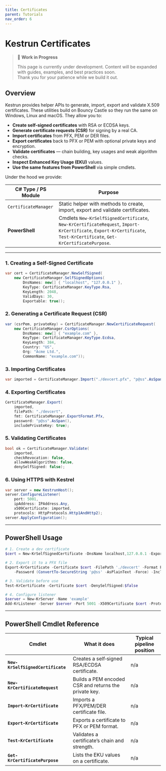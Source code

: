 ```yaml
---
title: Certificates
parent: Tutorials
nav_order: 6
---
```


# Kestrun Certificates

> 🚧 **Work in Progress**
>
> This page is currently under development. Content will be expanded with guides, examples, and best practices soon.  
> Thank you for your patience while we build it out.

## Overview

Kestrun provides helper APIs to generate, import, export and validate X.509 certificates.
These utilities build on Bouncy Castle so they run the same on Windows, Linux and macOS. They allow you to:

* **Create self‑signed certificates** with RSA or ECDSA keys.
* **Generate certificate requests (CSR)** for signing by a real CA.
* **Import certificates** from PFX, PEM or DER files.
* **Export certificates** back to PFX or PEM with optional private keys and encryption.
* **Validate certificates** — chain building, key usages and weak algorithm checks.
* **Inspect Enhanced Key Usage (EKU)** values.
* **Use the same features from PowerShell** via simple cmdlets.

Under the hood we provide:

| C# Type / PS Module | Purpose |
|-----------------------------------------|---------------------------------------------------------------------------------------------------------------------------------|
| `CertificateManager` | Static helper with methods to create, import, export and validate certificates. |
| **PowerShell** | Cmdlets `New-KrSelfSignedCertificate`, `New-KrCertificateRequest`, `Import-KrCertificate`, `Export-KrCertificate`, `Test-KrCertificate`, `Get-KrCertificatePurpose`. |

---

### 1. Creating a Self-Signed Certificate

```csharp
var cert = CertificateManager.NewSelfSigned(
    new CertificateManager.SelfSignedOptions(
        DnsNames: new[] { "localhost", "127.0.0.1" },
        KeyType: CertificateManager.KeyType.Rsa,
        KeyLength: 2048,
        ValidDays: 30,
        Exportable: true));
```

### 2. Generating a Certificate Request (CSR)

```csharp
var (csrPem, privateKey) = CertificateManager.NewCertificateRequest(
    new CertificateManager.CsrOptions(
        DnsNames: new[] { "example.com" },
        KeyType: CertificateManager.KeyType.Ecdsa,
        KeyLength: 384,
        Country: "US",
        Org: "Acme Ltd.",
        CommonName: "example.com"));
```

### 3. Importing Certificates

```csharp
var imported = CertificateManager.Import("./devcert.pfx", "p@ss".AsSpan());
```

### 4. Exporting Certificates

```csharp
CertificateManager.Export(
    imported,
    filePath: "./devcert", 
    fmt: CertificateManager.ExportFormat.Pfx,
    password: "p@ss".AsSpan(),
    includePrivateKey: true);
```

### 5. Validating Certificates

```csharp
bool ok = CertificateManager.Validate(
    imported,
    checkRevocation: false,
    allowWeakAlgorithms: false,
    denySelfSigned: false);
```

### 6. Using HTTPS with Kestrel

```csharp
var server = new KestrunHost();
server.ConfigureListener(
    port: 5001,
    ipAddress: IPAddress.Any,
    x509Certificate: imported,
    protocols: HttpProtocols.Http1AndHttp2);
server.ApplyConfiguration();
```

---

## PowerShell Usage

```powershell
# 1. Create a dev certificate
$cert = New-KrSelfSignedCertificate -DnsName localhost,127.0.0.1 -Exportable

# 2. Export it to a PFX file
Export-KrCertificate -Certificate $cert -FilePath './devcert' -Format Pfx `
    -Password (ConvertTo-SecureString 'p@ss' -AsPlainText -Force) -IncludePrivateKey

# 3. Validate before use
Test-KrCertificate -Certificate $cert -DenySelfSigned:$false

# 4. Configure listener
$server = New-KrServer -Name 'example'
Add-KrListener -Server $server -Port 5001 -X509Certificate $cert -Protocols Http1
```

---

## PowerShell Cmdlet Reference

| Cmdlet | What it does | Typical pipeline position |
|---------------------------------------|--------------------------------------------------------------------------|---------------------------|
| **`New-KrSelfSignedCertificate`** | Creates a self‑signed RSA/ECDSA certificate. | n/a |
| **`New-KrCertificateRequest`** | Builds a PEM encoded CSR and returns the private key. | n/a |
| **`Import-KrCertificate`** | Imports a PFX/PEM/DER certificate file. | n/a |
| **`Export-KrCertificate`** | Exports a certificate to PFX or PEM format. | n/a |
| **`Test-KrCertificate`** | Validates a certificate’s chain and strength. | n/a |
| **`Get-KrCertificatePurpose`** | Lists the EKU values on a certificate. | n/a |
